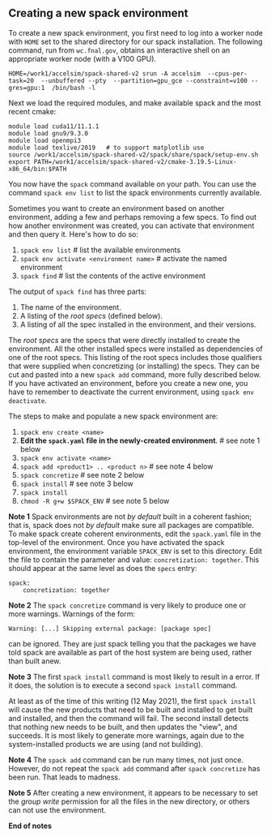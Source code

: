 ## Creating a new spack environment

To create a new spack environment, you first need to log into a worker node
with `HOME` set to the shared directory for our spack installation.
The following command, run from `wc.fnal.gov`, obtains an interactive shell on
an appropriate worker node (with a V100 GPU).

```
HOME=/work1/accelsim/spack-shared-v2 srun -A accelsim  --cpus-per-task=20  --unbuffered --pty  --partition=gpu_gce --constraint=v100 --gres=gpu:1  /bin/bash -l
```

Next we load the required modules, and make available spack and the most recent cmake:

```
module load cuda11/11.1.1
module load gnu9/9.3.0
module load openmpi3
module load texlive/2019   # to support matplotlib use
source /work1/accelsim/spack-shared-v2/spack/share/spack/setup-env.sh
export PATH=/work1/accelsim/spack-shared-v2/cmake-3.19.5-Linux-x86_64/bin:$PATH
```

You now have the `spack` command available on your path.
You can use the command `spack env list` to list the spack environments currently available.

Sometimes you want to create an environment based on another environment, adding a few and
perhaps removing a few specs. To find out how another environment was created, you can 
activate that environment and then query it. Here's how to do so:

1. `spack env list`            # list the available environments
2. `spack env activate <environment name>` # activate the named environment
3. `spack find`                # list the contents of the active environment

The output of `spack find` has three parts:

1. The name of the environment.
2. A listing of the *root specs* (defined below).
3. A listing of all the spec installed in the environment, and their versions.

The *root specs* are the specs that were directly installed to create the environment.
All the other installed specs were installed as dependencies of one of the root specs.
This listing of the root specs includes those qualifiers that were supplied when
concretizing (or installing) the specs. They can be cut and pasted into a new `spack add`
command, more fully described below. If you have activated an environment, before you create
a new one, you have to remember to deactivate the current environment, using
`spack env deactivate`.

The steps to make and populate a new spack environment are:

1. `spack env create <name>`
2. **Edit the `spack.yaml` file in the newly-created environment**. # see note 1 below
2. `spack env activate <name>`
3. `spack add <product1> .. <product n>`                            # see note 4 below
4. `spack concretize`                                               # see note 2 below 
5. `spack install`                                                  # see note 3 below
6. `spack install`
7.  `chmod -R g+w $SPACK_ENV`                                       # see note 5 below

**Note 1** Spack environments are not *by default* built in a coherent fashion; that is,
spack does not *by default* make sure all packages are compatible. To make spack create
coherent environments, edit the `spack.yaml` file in the top-level of the environment.
Once you have activated the spack environment, the environment variable `SPACK_ENV` is
set to this directory. Edit the file 
to contain the parameter and value: `concretization: together`. This should appear at
the same level as does the `specs` entry:

    spack:
        concretization: together

**Note 2** The `spack concretize` command is very likely to produce one or more warnings.
Warnings of the form:

    Warning: [...] Skipping external package: [package spec]

can be ignored. They are just spack telling you that the packages we have
told spack are available as part of the host system are being used, rather
than built anew.

**Note 3** The first `spack install` command is most likely to result in a error.
If it does, the solution is to execute a second `spack install` command.

At least as of the time of this
writing (12 May 2021), the first `spack install` will cause the new products
that need to be built and installed to get built and installed, and then the
command will fail. The second install detects that nothing new needs to be
built, and then updates the "view", and succeeds. It is most likely to
generate more warnings, again due to the system-installed products we are
using (and not building).

**Note 4** The `spack add` command can be run many times, not just once.
However, do not repeat the `spack add` command after `spack concretize` has
been run. That leads to madness.

**Note 5**  After creating a new environment, it appears to be necessary to set
the *group write* permission for all the files in the new directory, or others
can not use the environment.

**End of notes**

